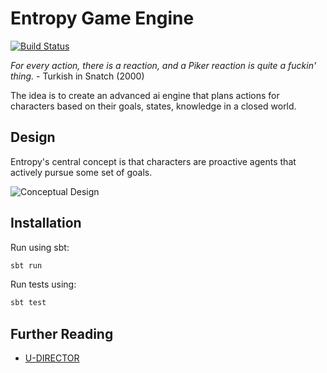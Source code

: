 # Entropy Game Engine
[![Build Status](https://travis-ci.org/ErikGartner/game-ai.svg?branch=master)](https://travis-ci.org/ErikGartner/game-ai)

*For every action, there is a reaction, and a Piker reaction is quite a fuckin' thing.* - Turkish in Snatch (2000)

The idea is to create an advanced ai engine that plans actions for characters
based on their goals, states, knowledge in a closed world.

## Design
Entropy's central concept is that characters are proactive agents that actively pursue some set of goals.

![Conceptual Design](https://docs.google.com/drawings/d/13o-5cGC5wXaMtvw2RXh2hH4BqHASez4oiPGbMfWZon0/pub?w=1815&amp;h=1057)

## Installation

Run using sbt:
```bash
sbt run
```

Run tests using:
```bash
sbt test
```

## Further Reading

- [U-DIRECTOR](http://dl.acm.org/citation.cfm?id=1160808)
